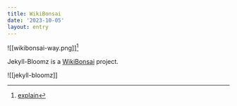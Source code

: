 ```yaml
---
title: WikiBonsai
date: '2023-10-05'
layout: entry
---
```



![[wikibonsai-way.png]][^twt]

Jekyll-Bloomz is a [WikiBonsai](https://github.com/wikibonsai/wikibonsai) project.

![[jekyll-bloomz]]


[^twt]: [explain](https://twitter.com/wibomd/status/1703930973371412699)
